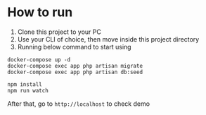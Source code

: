 # How to run

1. Clone this project to your PC
2. Use your CLI of choice, then move inside this project directory
3. Running below command to start using
```shell
docker-compose up -d
docker-compose exec app php artisan migrate
docker-compose exec app php artisan db:seed

npm install
npm run watch
```

After that, go to `http://localhost` to check demo
